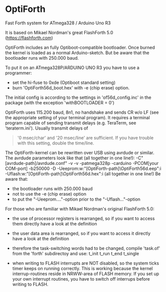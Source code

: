 # OptiForth
Fast Forth system for ATmega328 / Arduino Uno R3

It is based on Mikael Nordman's great FlashForth 5.0
(https://flashforth.com)

OptiForth includes an fully Optiboot-compatible bootloader. Once burned
the kernel is loaded as a normal Arduino-sketch.
But be aware that the bootloader runs with 250.000 baud.

To put it on an ATmega328P/ARDUINO UNO R3 you have to use a programmer:
- set the hi-fuse to 0xde (Optiboot standard setting)
- burn 'OptiForth56d_boot.hex' with -e (chip erase) option.

The initial config is according to the settings in 'of56d_config.inc' in
the package (with the exception 'withBOOTLOADER = 0')

OptiForth uses 115.200 baud, 8n1, no handshake and sends CR w/o LF (see
the appropriate setting of your terminal program).
It requires a terminal program capable of sending transmit delays
(e.g. TeraTerm, see 'teraterm.ini'). Usually transmit delays of 
 > '0 msec/char' and 
 > '20 msec/line' are sufficient. 
If you have trouble with this setting, double the time/line.

The OptiForth-kernel can be rewritten over USB using avrdude or similar.
The avrdude parameters look like that (all together in one line!):
 -C"[avrdude-path]/avrdude.conf"
 -v -v -patmega328p -carduino -PCOM[your COM-port] -b250000 -D 
 -Ueeprom:w:"[OptiForth-path]\OptiForth56d.eep":i 
 -Uflash:w:"[OptiForth-path]\OptiForth56d.hex":i 
(all together in one line!)
Be aware that:
- the bootloader runs with 250.000 baud
- not to use the -e (chip erase) option
- to put the "-Ueeprom...."-option prior to the "-Uflash..."-option


For those who are familiar with Mikael Nordman's original FlashForth 5.0:

- the use of processor registers is rearranged, so if you want to access
  them directly have a look at the definition

- the user data area is rearranged, so if you want to access it directly
  have a look at the definition

- therefore the task-switching words had to be changed, compile 'task.of'
  from the 'forth' subdirectoy and use:
  t_init  t_run  t_end  t_single

- when writing to FLASH interrupts are NOT disabled, so the system ticks
  timer keeps on running correctly. This is working because the kernel
  interrup-routines reside in NRWW-area of FLASH memory.
  If you set up your own interrupt routines, you have to switch off
  interrups before writing to FLASH.
